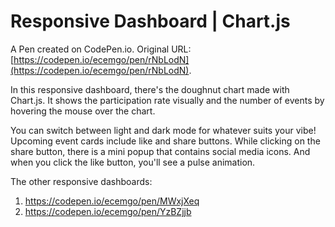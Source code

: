 # Responsive Dashboard | Chart.js

A Pen created on CodePen.io. Original URL: [https://codepen.io/ecemgo/pen/rNbLodN](https://codepen.io/ecemgo/pen/rNbLodN).

In this responsive dashboard, there's the doughnut chart made with Chart.js. It shows the participation rate visually and the number of events by hovering the mouse over the chart.

You can switch between light and dark mode for whatever suits your vibe! Upcoming event cards include like and share buttons. While clicking on the share button, there is a mini popup that contains social media icons. And when you click the like button, you'll see a pulse animation.

The other responsive dashboards: 
1) https://codepen.io/ecemgo/pen/MWxjXeq
2) https://codepen.io/ecemgo/pen/YzBZjjb